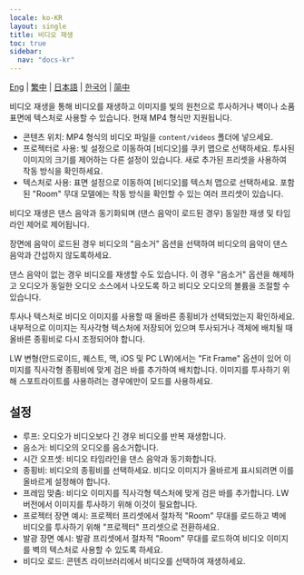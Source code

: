 ```yaml
---
locale: ko-KR
layout: single
title: 비디오 재생
toc: true
sidebar:
  nav: "docs-kr"
---
```

[Eng](/dancexr/features/video_playback) | [繁中](/tw/dancexr/features/video_playback) | [日本語](/jp/dancexr/features/video_playback) | [한국어](/kr/dancexr/features/video_playback) | [简中](/zh/dancexr/features/video_playback)

비디오 재생을 통해 비디오를 재생하고 이미지를 빛의 원천으로 투사하거나 벽이나 소품 표면에 텍스처로 사용할 수 있습니다. 현재 MP4 형식만 지원됩니다.

* 콘텐츠 위치: MP4 형식의 비디오 파일을 `content/videos` 폴더에 넣으세요.
* 프로젝터로 사용: 빛 설정으로 이동하여 [비디오]를 쿠키 맵으로 선택하세요. 투사된 이미지의 크기를 제어하는 다른 설정이 있습니다. 새로 추가된 프리셋을 사용하여 작동 방식을 확인하세요.
* 텍스처로 사용: 표면 설정으로 이동하여 [비디오]를 텍스처 맵으로 선택하세요. 포함된 "Room" 무대 모델에는 작동 방식을 확인할 수 있는 여러 프리셋이 있습니다.

비디오 재생은 댄스 음악과 동기화되며 (댄스 음악이 로드된 경우) 동일한 재생 및 타임라인 제어로 제어됩니다.

장면에 음악이 로드된 경우 비디오의 "음소거" 옵션을 선택하여 비디오의 음악이 댄스 음악과 간섭하지 않도록하세요.

댄스 음악이 없는 경우 비디오를 재생할 수도 있습니다. 이 경우 "음소거" 옵션을 해제하고 오디오가 동일한 오디오 소스에서 나오도록 하고 비디오 오디오의 볼륨을 조절할 수 있습니다.

투사나 텍스처로 비디오 이미지를 사용할 때 올바른 종횡비가 선택되었는지 확인하세요. 내부적으로 이미지는 직사각형 텍스처에 저장되어 있으며 투사되거나 객체에 배치될 때 올바른 종횡비로 다시 조정되어야 합니다.

LW 변형(안드로이드, 퀘스트, 맥, iOS 및 PC LW)에서는 "Fit Frame" 옵션이 있어 이미지를 직사각형 종횡비에 맞게 검은 바를 추가하여 배치합니다. 이미지를 투사하기 위해 스포트라이트를 사용하려는 경우에만이 모드를 사용하세요.

## 설정

* 루프: 오디오가 비디오보다 긴 경우 비디오를 반복 재생합니다.
* 음소거: 비디오의 오디오를 음소거합니다.
* 시간 오프셋: 비디오 타임라인을 댄스 음악과 동기화합니다.
* 종횡비: 비디오의 종횡비를 선택하세요. 비디오 이미지가 올바르게 표시되려면 이를 올바르게 설정해야 합니다.
* 프레임 맞춤: 비디오 이미지를 직사각형 텍스처에 맞게 검은 바를 추가합니다. LW 버전에서 이미지를 투사하기 위해 이것이 필요합니다.
* 프로젝터 장면 예시: 프로젝터 프리셋에서 절차적 "Room" 무대를 로드하고 벽에 비디오를 투사하기 위해 "프로젝터" 프리셋으로 전환하세요.
* 발광 장면 예시: 발광 프리셋에서 절차적 "Room" 무대를 로드하여 비디오 이미지를 벽의 텍스처로 사용할 수 있도록 하세요.
* 비디오 로드: 콘텐츠 라이브러리에서 비디오를 선택하여 재생하세요.